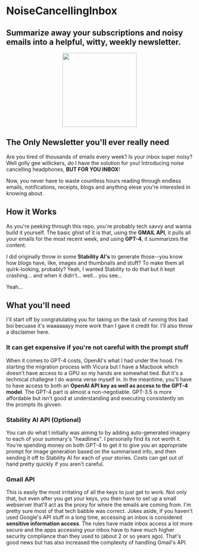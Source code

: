 
# NoiseCancellingInbox
## Summarize away your subscriptions and noisy emails into a helpful, witty, weekly newsletter.

<p align="center">
  <img src="" width="200" height="200">
</p>

## The Only Newsletter you'll ever really need
Are you tired of thousands of emails every week? Is your inbox super noisy? Well golly gee willickers, do I have the solution for you!
Introducing noise cancelling headphones, **BUT FOR YOU INBOX**!

Now, you never have to waste countless hours reading through endless emails, notifications, receipts, blogs and anything elese you're interested in knowing about.

## How it Works

As you're peeking through this repo, you're probably tech savvy and wanna build it yourself. The basic ghist of it is that, using the **GMAIL API**, it pulls all your emails for the most recent week, and using **GPT-4**, it summarizes the content.

I did originally throw in some **Stability AI's** to generate those--you know how blogs have, like, images and thumbnails and stuff? To make them all quirk-looking, probably? Yeah, I wanted Stability to do that but it kept crashing... and when it didn't... well... you see...

Yeah...

## What you'll need

I'll start off by congratulating you for taking on the task of running this bad boi becuase it's waaaaaayy more work than I gave it credit for. I'll also throw a disclaimer here.

### It can get expensive if you're not careful with the prompt stuff

When it comes to GPT-4 costs, OpenAI's what I had under the hood. I'm starting the migration process with Vicura but I have a Macbook which doesn't have access to a GPU so my hands are somewhat tied. But it's a technical challegne I do wanna verse myself in. In the meantime, you'll have
to have access to both an **OpenAI API key as well as access to the GPT-4 model**. The GPT-4 part is almost a non-negotiable. GPT-3.5 is more affordable but isn't good at understanding and executing consistently on the prompts its givven.

### Stability AI API (Optional)

You can do what I initially was aiming to by adding auto-generated imagery to each of your summary's "headlines". I personally find its not worth it.
You're spending money on both GPT-4 to get it to give you an appropriate prompt for image generation based on the summarised info, and then sending it off to Stability AI for each of your stories.
Costs can get out of hand pretty quickly if you aren't careful.

### Gmail API

This is easily the most irritating of all the keys to just get to work. Not only that, but even after you get your keys, you then have to set up a small webserver that'll act as the proxy for where the emails are coming from.
I'm pretty sure most of that tech babble was correct. Jokes aside, if you haven't used Google's API stuff in a long time, accessing an inbox is considered **sensitive information access**. The rules have made inbox access a lot more secure
and the apps accessing your inbox have to have much higher security compliance than they used to (about 2 or so years ago). That's good news but has also increased the complexity of handling Gmail's API.

